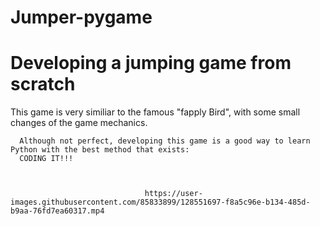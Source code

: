 # Jumper-pygame
<h1>Developing a jumping game from scratch </h1>

<main>
  <body>
   <p> This game is very similiar to the famous "fapply Bird", with some small changes of the game mechanics.</p>
  
      Although not perfect, developing this game is a good way to learn Python with the best method that exists:
      CODING IT!!! 
   
    

                                  https://user-images.githubusercontent.com/85833899/128551697-f8a5c96e-b134-485d-b9aa-76fd7ea60317.mp4



  </body>
  
 </main>

